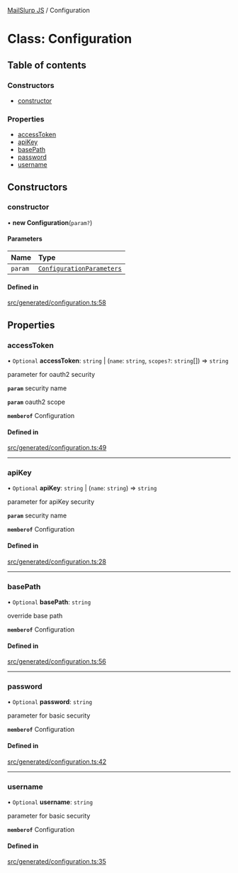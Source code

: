 [MailSlurp JS](../README.md) / Configuration

# Class: Configuration

## Table of contents

### Constructors

- [constructor](Configuration.md#constructor)

### Properties

- [accessToken](Configuration.md#accesstoken)
- [apiKey](Configuration.md#apikey)
- [basePath](Configuration.md#basepath)
- [password](Configuration.md#password)
- [username](Configuration.md#username)

## Constructors

### constructor

• **new Configuration**(`param?`)

#### Parameters

| Name | Type |
| :------ | :------ |
| `param` | [`ConfigurationParameters`](../interfaces/ConfigurationParameters.md) |

#### Defined in

[src/generated/configuration.ts:58](https://github.com/mailslurp/mailslurp-client/blob/f0f645f/src/generated/configuration.ts#L58)

## Properties

### accessToken

• `Optional` **accessToken**: `string` \| (`name`: `string`, `scopes?`: `string`[]) => `string`

parameter for oauth2 security

**`param`** security name

**`param`** oauth2 scope

**`memberof`** Configuration

#### Defined in

[src/generated/configuration.ts:49](https://github.com/mailslurp/mailslurp-client/blob/f0f645f/src/generated/configuration.ts#L49)

___

### apiKey

• `Optional` **apiKey**: `string` \| (`name`: `string`) => `string`

parameter for apiKey security

**`param`** security name

**`memberof`** Configuration

#### Defined in

[src/generated/configuration.ts:28](https://github.com/mailslurp/mailslurp-client/blob/f0f645f/src/generated/configuration.ts#L28)

___

### basePath

• `Optional` **basePath**: `string`

override base path

**`memberof`** Configuration

#### Defined in

[src/generated/configuration.ts:56](https://github.com/mailslurp/mailslurp-client/blob/f0f645f/src/generated/configuration.ts#L56)

___

### password

• `Optional` **password**: `string`

parameter for basic security

**`memberof`** Configuration

#### Defined in

[src/generated/configuration.ts:42](https://github.com/mailslurp/mailslurp-client/blob/f0f645f/src/generated/configuration.ts#L42)

___

### username

• `Optional` **username**: `string`

parameter for basic security

**`memberof`** Configuration

#### Defined in

[src/generated/configuration.ts:35](https://github.com/mailslurp/mailslurp-client/blob/f0f645f/src/generated/configuration.ts#L35)
